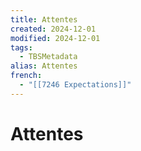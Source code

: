 ```yaml
---
title: Attentes
created: 2024-12-01
modified: 2024-12-01
tags:
  - TBSMetadata
alias: Attentes
french:
  - "[[7246 Expectations]]"
---
```

# Attentes
